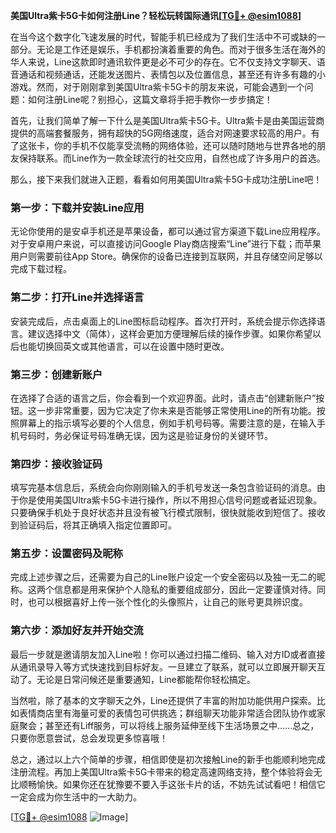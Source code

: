 **美国Ultra紫卡5G卡如何注册Line？轻松玩转国际通讯[[TG💪+ @esim1088](https://t.me/s/esim1088)]**

在当今这个数字化飞速发展的时代，智能手机已经成为了我们生活中不可或缺的一部分。无论是工作还是娱乐，手机都扮演着重要的角色。而对于很多生活在海外的华人来说，Line这款即时通讯软件更是必不可少的存在。它不仅支持文字聊天、语音通话和视频通话，还能发送图片、表情包以及位置信息，甚至还有许多有趣的小游戏。然而，对于刚刚拿到美国Ultra紫卡5G卡的朋友来说，可能会遇到一个问题：如何注册Line呢？别担心，这篇文章将手把手教你一步步搞定！

首先，让我们简单了解一下什么是美国Ultra紫卡5G卡。Ultra紫卡是由美国运营商提供的高端套餐服务，拥有超快的5G网络速度，适合对网速要求较高的用户。有了这张卡，你的手机不仅能享受流畅的网络体验，还可以随时随地与世界各地的朋友保持联系。而Line作为一款全球流行的社交应用，自然也成了许多用户的首选。

那么，接下来我们就进入正题，看看如何用美国Ultra紫卡5G卡成功注册Line吧！

### **第一步：下载并安装Line应用**
无论你使用的是安卓手机还是苹果设备，都可以通过官方渠道下载Line应用程序。对于安卓用户来说，可以直接访问Google Play商店搜索“Line”进行下载；而苹果用户则需要前往App Store。确保你的设备已连接到互联网，并且存储空间足够以完成下载过程。

### **第二步：打开Line并选择语言**
安装完成后，点击桌面上的Line图标启动程序。首次打开时，系统会提示你选择语言。建议选择中文（简体），这样会更加方便理解后续的操作步骤。如果你希望以后也能切换回英文或其他语言，可以在设置中随时更改。

### **第三步：创建新账户**
在选择了合适的语言之后，你会看到一个欢迎界面。此时，请点击“创建新账户”按钮。这一步非常重要，因为它决定了你未来是否能够正常使用Line的所有功能。按照屏幕上的指示填写必要的个人信息，例如手机号码等。需要注意的是，在输入手机号码时，务必保证号码准确无误，因为这是验证身份的关键环节。

### **第四步：接收验证码**
填写完基本信息后，系统会向你刚刚输入的手机号发送一条包含验证码的消息。由于你是使用美国Ultra紫卡5G卡进行操作，所以不用担心信号问题或者延迟现象。只要确保手机处于良好状态并且没有被飞行模式限制，很快就能收到短信了。接收到验证码后，将其正确填入指定位置即可。

### **第五步：设置密码及昵称**
完成上述步骤之后，还需要为自己的Line账户设定一个安全密码以及独一无二的昵称。这两个信息都是用来保护个人隐私的重要组成部分，因此一定要谨慎对待。同时，也可以根据喜好上传一张个性化的头像照片，让自己的账号更具辨识度。

### **第六步：添加好友并开始交流**
最后一步就是邀请朋友加入Line啦！你可以通过扫描二维码、输入对方ID或者直接从通讯录导入等方式快速找到目标好友。一旦建立了联系，就可以立即展开聊天互动了。无论是日常问候还是重要通知，Line都能帮你轻松搞定。

当然啦，除了基本的文字聊天之外，Line还提供了丰富的附加功能供用户探索。比如表情商店里有海量可爱的表情包可供挑选；群组聊天功能非常适合团队协作或家庭聚会；甚至还有Liff服务，可以将线上服务延伸至线下生活场景之中……总之，只要你愿意尝试，总会发现更多惊喜哦！

总之，通过以上六个简单的步骤，相信即使是初次接触Line的新手也能顺利地完成注册流程。再加上美国Ultra紫卡5G卡带来的稳定高速网络支持，整个体验将会无比顺畅愉快。如果你还在犹豫要不要入手这张卡片的话，不妨先试试看吧！相信它一定会成为你生活中的一大助力。

[[TG💪+ @esim1088](https://t.me/s/esim1088) ![Image](https://i.postimg.cc/4NQfJmqS/Snipaste-2025-05-13-00-14-12.png)]
